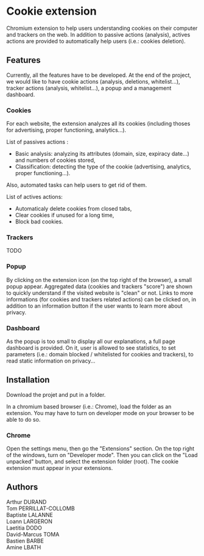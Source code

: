 # Cookie extension

Chromium extension to help users understanding cookies on their computer and trackers on the web. In addition to passive actions (analysis), actives actions are provided to automatically help users (i.e.: cookies deletion).

## Features

Currently, all the features have to be developed. At the end of the project, we would like to have cookie actions (analysis, deletions, whitelist...), tracker actions (analysis, whitelist...), a popup and a management dashboard.

### Cookies

For each website, the extension analyzes all its cookies (including thoses for advertising, proper functioning, analytics...).

List of passives actions :
- Basic analysis: analyzing its attributes (domain, size, expiracy date...) and numbers of cookies stored,
- Classification: detecting the type of the cookie (advertising, analytics, proper functioning...).

Also, automated tasks can help users to get rid of them.

List of actives actions:
- Automaticaly delete cookies from closed tabs,
- Clear cookies if unused for a long time,
- Block bad cookies.

### Trackers

TODO

### Popup

By clicking on the extension icon (on the top right of the browser), a small popup appear. Aggregated data (cookies and trackers "score") are shown to quickly understand if the visited website is "clean" or not. Links to more informations (for cookies and trackers related actions) can be clicked on, in addition to an information button if the user wants to learn more about privacy.

### Dashboard

As the popup is too small to display all our explanations, a full page dashboard is provided. On it, user is allowed to see statistics, to set parameters (i.e.: domain blocked / whitelisted for cookies and trackers), to read static information on privacy...

## Installation

Download the projet and put in a folder.

In a chromium based browser (i.e.: Chrome), load the folder as an extension. You may have to turn on developer mode on your browser to be able to do so.

### Chrome

Open the settings menu, then go the "Extensions" section. On the top right of the windows, turn on "Developer mode". Then you can click on the "Load unpacked" button, and select the extension folder (root). The cookie extension must appear in your extensions.

## Authors

Arthur DURAND \
Tom PERRILLAT-COLLOMB \
Baptiste LALANNE \
Loann LARGERON \
Laetitia DODO \
David-Marcus TOMA \
Bastien BARBE \
Amine LBATH
